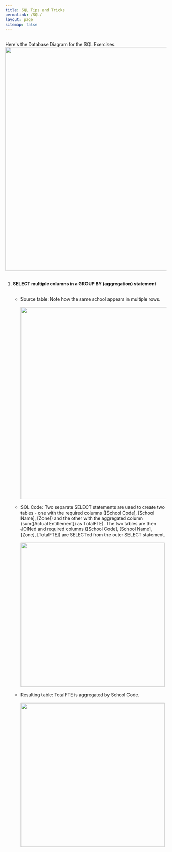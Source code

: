 ```yaml
---
title: SQL Tips and Tricks
permalink: /SQL/
layout: page
sitemap: false
---
```

   <br>
   Here's the Database Diagram for the SQL Exercises.
   <img src="{{ site.baseurl }}/images/DatabaseDiagram.png" style="width:700px; border=1"> 
   <br><br>
   <ol>
   <li><b>SELECT multiple columns in a GROUP BY (aggregation) statement</b></li>
   <br>
   <ul>
      <li>Source table: Note how the same school appears in multiple rows.</li>
      <br>
      <img src="{{ site.baseurl }}/images/SQL1.png" style="width:600px;"> 
      <br><br>      
      <li>SQL Code: Two separate SELECT statements are used to create two tables - one with the required columns ([School Code], [School Name], [Zone]) and the other with the aggregated column (sum([Actual Entitlement]) as TotalFTE). The two tables are then JOINed and required columns ([School Code], [School Name], [Zone], [TotalFTE]) are SELECTed from the outer SELECT statement.</li> 
      <br>
      <img src="{{ site.baseurl }}/images/SQL2.png" style="width:450px;">      
      <br><br>
      <li>Resulting table: TotalFTE is aggregated by School Code.</li>      
      <br>
      <img src="{{ site.baseurl }}/images/SQL3.png" style="width:450px;">
      <br>
   </ul>      
   </ol>
   

